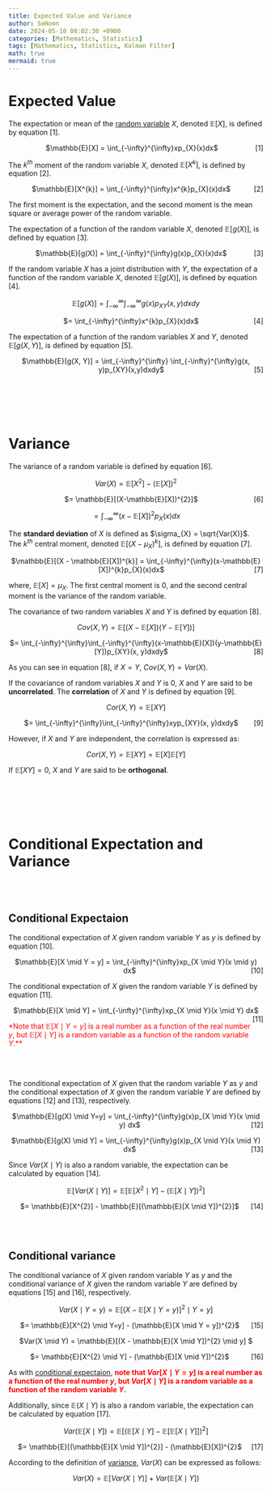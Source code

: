 ```yaml
---
title: Expected Value and Variance
author: SeHoon
date: 2024-05-10 08:02:30 +0900
categories: [Mathematics, Statistics]
tags: [Mathematics, Statistics, Kalman Filter]
math: true
mermaid: true
---
```


# Expected Value

The expectation or mean of the [random variable](https://csh970605.github.io/posts/Probability_RandomVector/#random-variable) $X$, denoted $\mathbb{E}[X]$, is defined by equation [1].

<p align="center">
    <span>$\mathbb{E}[X] = \int_{-\infty}^{\infty}xp_{X}(x)dx$</span>
    <span style="float: right;">[1]</span>
</p>

The $k^{th}$ moment of the random variable $X$, denoted $\mathbb{E}[X^k]$, is defined by equation [2].

<p align="center">
    <span>$\mathbb{E}[X^{k}] = \int_{-\infty}^{\infty}x^{k}p_{X}(x)dx$</span>
    <span style="float: right;">[2]</span>
</p>

The first moment is the expectation, and the second moment is the mean square or average power of the random variable.<br>

The expectation of a function of the random variable $X$, denoted $\mathbb{E}[g(X)]$, is defined by equation [3].

<p align="center">
    <span>$\mathbb{E}[g(X)] = \int_{-\infty}^{\infty}g(x)p_{X}(x)dx$</span>
    <span style="float: right;">[3]</span>
</p>

If the random variable $X$ has a joint distribution with $Y$, the expectation of a function of the random variable $X$, denoted $\mathbb{E}[g(X)]$, is defined by equation [4].

<center>

$\mathbb{E}[g(X)] = \int_{-\infty}^{\infty} \int_{-\infty}^{\infty}g(x)p_{XY}(x,y)dxdy$

<p align="center">
    <span>$= \int_{-\infty}^{\infty}x^{k}p_{X}(x)dx$</span>
    <span style="float: right;">[4]</span>
</p>
</center>

The expectation of a function of the random variables $X$ and $Y$, denoted $\mathbb{E}[g(X, Y)]$, is defined by equation [5].

<p align="center">
    <span>$\mathbb{E}[g(X, Y)] = \int_{-\infty}^{\infty} \int_{-\infty}^{\infty}g(x, y)p_{XY}(x,y)dxdy$</span>
    <span style="float: right;">[5]</span>
</p>

<br><br><br><br>

# Variance

The variance of a random variable is defined by equation [6].

<center>

$Var(X) = \mathbb{E}[X^{2}] - (\mathbb{E}[X])^{2}$

<p align="center">
    <span>$= \mathbb{E}[(X-\mathbb{E}[X])^{2}]$</span>
    <span style="float: right;">[6]</span>
</p>

$= \int_{-\infty}^{\infty}(x-\mathbb{E}[X])^{2}p_{X}(x)dx$

</center>

The **standard deviation**  of $X$ is defined as $\sigma_{X} = \sqrt{Var(X)}$. The $k^{th}$ central moment, denoted $\mathbb{E}[(X - \mu_{X})^{k}]$, is defined by equation [7].

<p align="center">
    <span>$\mathbb{E}[(X - \mathbb{E}[X])^{k}] = \int_{-\infty}^{\infty}(x-\mathbb{E}[X])^{k}p_{X}(x)dx$</span>
    <span style="float: right;">[7]</span>
</p>

where, $\mathbb{E}[X] = \mu_{X}$. The first central moment is 0, and the second central moment is the variance of the random variable.<br>

The covariance of two random variables $X$ and $Y$ is defined by equation [8].

<center>

$Cov(X, Y) = \mathbb{E}[(X-\mathbb{E}[X])(Y-\mathbb{E}[Y])]$

<p align="center">
    <span>$= \int_{-\infty}^{\infty}\int_{-\infty}^{\infty}(x-\mathbb{E}[X])(y-\mathbb{E}[Y])p_{XY}(x, y)dxdy$</span>
    <span style="float: right;">[8]</span>
</p>
</center>

As you can see in equation [8], if $X = Y$, $Cov(X, Y) = Var(X)$.<br>

If the covariance of random variables $X$ and $Y$ is 0, $X$ and $Y$ are said to be **uncorrelated**. The **correlation** of $X$ and $Y$ is defined by equation [9].

<center>

$Cor(X, Y) = \mathbb{E}[XY]$

<p align="center">
    <span>$= \int_{-\infty}^{\infty}\int_{-\infty}^{\infty}xyp_{XY}(x, y)dxdy$</span>
    <span style="float: right;">[9]</span>
</p>
</center>

However, if $X$ and $Y$ are independent, the correlation is expressed as:

<center>

$Cor(X, Y) = \mathbb{E}[XY] = \mathbb{E}[X] \mathbb{E}[Y]$
</center>

If $\mathbb{E}[XY] = 0$, $X$ and $Y$ are said to be **orthogonal**. 

<br><br><br><br>


# Conditional Expectation and Variance

<br><br>

## Conditional Expectaion

The conditional expectation of $X$ given random variable $Y$ as $y$ is defined by equation [10].

<p align="center">
    <span>$\mathbb{E}[X \mid Y = y] = \int_{-\infty}^{\infty}xp_{X \mid Y}(x \mid y) dx$</span>
    <span style="float: right;">[10]</span>
</p>

The conditional expectation of $X$ given the random variable $Y$ is defined by equation [11].

<p align="center">
    <span>$\mathbb{E}[X \mid Y] = \int_{-\infty}^{\infty}xp_{X \mid Y}(x \mid Y) dx$</span>
    <span style="float: right;">[11]</span>
</p>

<span style="color: red;">*Note that $\mathbb{E}[X \mid Y = y]$ is a real number as a function of the real number $y$, but $\mathbb{E}[X \mid Y]$ is a random variable as a function of the random variable $Y$.**</span>

<br><br>

The conditional expectation of $X$ given that the random variable $Y$ as $y$ and the conditional expectation of $X$ given the random variable $Y$ are defined by equations [12] and [13], respectively.

<p align="center">
    <span>$\mathbb{E}[g(X) \mid Y=y] = \int_{-\infty}^{\infty}g(x)p_{X \mid Y}(x \mid y) dx$</span>
    <span style="float: right;">[12]</span>
</p>

<p align="center">
    <span>$\mathbb{E}[g(X) \mid Y] = \int_{-\infty}^{\infty}g(x)p_{X \mid Y}(x \mid Y) dx$</span>
    <span style="float: right;">[13]</span>
</p>

Since $Var(X \mid Y)$ is also a random variable, the expectation can be calculated by equation [14].

<center>

$\mathbb{E}[Var(X \mid Y)] = \mathbb{E}[\mathbb{E}[X^{2} \mid Y] - (\mathbb{E}[X \mid Y])^{2}]$

<p align="center">
    <span>$= \mathbb{E}[X^{2}] - \mathbb{E}[(\mathbb{E}[X \mid Y])^{2}]$</span>
    <span style="float: right;">[14]</span>
</p>
</center>


<br><br>

## Conditional variance

The conditional variance of $X$ given random variable $Y$ as $y$ and the conditional variance of $X$ given the random variable $Y$ are defined by equations [15] and [16], respectively.

<center>

$Var(X \mid Y = y) = \mathbb{E}[(X-\mathbb{E}[X \mid Y=y)]^{2} \mid Y=y]$

<p align="center">
    <span>$= \mathbb{E}[X^{2} \mid Y=y] - (\mathbb{E}[X \mid Y = y])^{2}$</span>
    <span style="float: right;">[15]</span>
</p>

$Var(X \mid Y) = \mathbb{E}[(X - \mathbb{E}[X \mid Y])^{2} \mid y] $
<p align="center">
    <span>$= \mathbb{E}[X^{2} \mid Y] - (\mathbb{E}[X \mid Y])^{2}$</span>
    <span style="float: right;">[16]</span>
</p>

</center>

As with [conditional expectaion](https://csh970605.github.io/posts/EValue_Variance/#conditional-expectaion), <span style="color: red;">**note that $Var[X \mid Y = y]$ is a real number as a function of the real number $y$, but $Var[X \mid Y]$ is a random variable as a function of the random variable $Y$.**</span>

Additionally, since $\mathbb{E}(X \mid Y)$ is also a random variable, the expectation can be calculated by equation [17].

<center>

$Var(\mathbb{E}[X \mid Y]) = \mathbb{E}[(\mathbb{E}[X \mid Y] - \mathbb{E}[\mathbb{E}[X \mid Y]])^{2}]$

<p align="center">
    <span>$= \mathbb{E}[(\mathbb{E}[X \mid Y])^{2}] - (\mathbb{E}[X])^{2}$</span>
    <span style="float: right;">[17]</span>
</p>

</center>

According to the definition of [variance](https://csh970605.github.io/posts/EValue_Variance/#variance), $Var(X)$ can be expressed as follows:

<center>

$Var(X) = \mathbb{E}[Var(X \mid Y)] + Var(\mathbb{E}[X \mid Y])$
</center>

